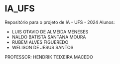 # IA_UFS
Repositório para o projeto de IA - UFS - 2024
Alunos:
- LUIS OTAVIO DE ALMEIDA MENESES
- NALDO BATISTA SANTANA MOURA
- RUBEM ALVES FIGUEREDO
- WELISON DE JESUS SANTOS

PROFESSOR: HENDRIK TEIXEIRA MACEDO
